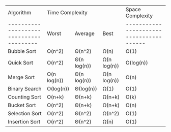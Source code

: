<table>
	<tbody>
		<tr>
			<td>Algorithm</td>
			<td colspan="3">Time Complexity</td>
			<td>Space Complexity</td>
		</tr>
		<tr>
			<td>---------------------------------------</td>
			<td>Worst</td>
			<td>Average</td>
			<td>Best</td>
			<td>---------------------------------------</td>
		</tr>
    <tr>
      <td>Bubble Sort</td>
      <td>O(n^2)</td>
      <td>Θ(n^2)</td>
      <td>Ω(n)</td>
      <td>O(1)</td>
    </tr>
    <tr>
      <td>Quick Sort</td>
      <td>O(n^2)</td>
      <td>Θ(n log(n))</td>
      <td>Ω(n log(n))</td>
      <td>O(log(n))</td>
    </tr>
    <tr>
      <td>Merge Sort</td>
      <td>O(n log(n))</td>
      <td>Θ(n log(n))</td>
      <td>Ω(n log(n))</td>
      <td>O(n)</td>
    </tr>
    <tr>
      <td>Binary Search</td>
      <td>O(log(n))</td>
      <td>Θ(log(n))</td>
      <td>Ω(1)</td>
      <td>O(1)</td>
    </tr>
    <tr>
      <td>Counting Sort</td>
      <td>O(n+k)</td>
      <td>Θ(n+k)</td>
      <td>Ω(n+k)</td>
      <td>O(k)</td>
    </tr>
		<tr>
			<td>Bucket Sort</td>
			<td>O(n^2)</td>
			<td>Θ(n+k)</td>
			<td>Ω(n+k)</td>
			<td>O(n)</td>
		</tr>
		<tr>
			<td>Selection Sort</td>
			<td>O(n^2)</td>
			<td>Θ(n^2)</td>
			<td>Ω(n^2)</td>
			<td>O(1)</td>
		</tr>
		<tr>
			<td>Insertion Sort</td>
			<td>O(n^2)</td>
			<td>Θ(n^2)</td>
			<td>Ω(n)</td>
			<td>O(1)</td>
		</tr>
	</tbody>
</table>
